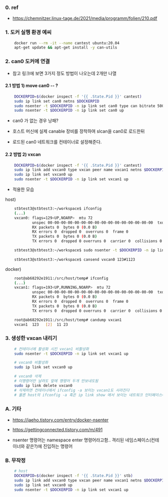
### 0. ref

- https://chemnitzer.linux-tage.de/2021/media/programm/folien/210.pdf


### 1. 도커 실행 환경 예씨

```bash
    docker run --rm -it --name cantest ubuntu:20.04
    apt-get update && apt-get install -y can-utils
```

### 2. can0 도커에 연결

- 참고 링크에 보면 3가지 정도 방법이 나오는데 2개만 나열

#### 2.1 방법 1) move can0 -- ?


```bash
    DOCKERPID=$(docker inspect -f '{{ .State.Pid }}' cantest)
    sudo ip link set can0 netns $DOCKERPID
    sudo nsenter -t $DOCKERPID -n ip link set can0 type can bitrate 500000
    sudo nsenter -t $DOCKERPID -n ip link set can0 up
```

- can0 가 없는 경우 낭패?

- 호스트 머신에 실제 canable 장비를 장착하여 slcan을 can0로 로드한뒤
- 로드된 can0 네트워크를 컨테이너로 설정해준다.

#### 2.2 방법 2) vxcan

```bash
    DOCKERPID=$(docker inspect -f '{{ .State.Pid }}' cantest)
    sudo ip link add vxcan0 type vxcan peer name vxcan1 netns $DOCKERPID
    sudo ip link set vxcan0 up
    sudo nsenter -t $DOCKERPID -n ip link set vxcan1 up
```

- 적용한 모습

host)
```bash
    stbtest3@stbtest3:~/workspace$ ifconfig
    (...)
    vxcan0: flags=129<UP,NOARP>  mtu 72
            unspec 00-00-00-00-00-00-00-00-00-00-00-00-00-00-00-00  txqueuelen 1000  (UNSPEC)
            RX packets 0  bytes 0 (0.0 B)
            RX errors 0  dropped 0  overruns 0  frame 0
            TX packets 0  bytes 0 (0.0 B)
            TX errors 0  dropped 0 overruns 0  carrier 0  collisions 0

    stbtest3@stbtest3:~/workspace$ sudo nsenter -t $DOCKERPID -n ip link set vxcan1 up
    
    stbtest3@stbtest3:~/workspace$ cansend vxcan0 123#1123
```

docker)
```bash
    root@ab68292e1911:/src/host/temp# ifconfig
    (...)
    vxcan1: flags=193<UP,RUNNING,NOARP>  mtu 72
            unspec 00-00-00-00-00-00-00-00-00-00-00-00-00-00-00-00  txqueuelen 1000  (UNSPEC)
            RX packets 0  bytes 0 (0.0 B)
            RX errors 0  dropped 0  overruns 0  frame 0
            TX packets 0  bytes 0 (0.0 B)
            TX errors 0  dropped 0 overruns 0  carrier 0  collisions 0

    root@ab68292e1911:/src/host/temp# candump vxcan1
    vxcan1  123   [2]  11 23
```

### 3. 생성한 vxcan 내리기

```bash
    # 컨테이너에 활성화 시킨 vxcan1 비활성화
    sudo nsenter -t $DOCKERPID -n ip link set vxcan1 up

    # vxcan0 비활성화
    sudo ip link set vxcan0 up

    # vxcan0 삭제
    # 이명령어만 날려도 앞에 명령어 두개 안보내도됨
    sudo ip link delete vxcan0
    # 삭제하면 컨테이너에서 ifconfig -a 보이는 vxcan1도 사라진다
    # 물론 host의 ifconfig -a 혹은 ip link show 에서 보이는 네트워크 인터페이스에서도 사라짐
```


### A. 기타

- https://jaeho.tistory.com/entry/docker-nsenter
- https://gettingconnected.tistory.com/m/491

- nsenter 명령어는 namespace enter 명령어라고함.. 격리된 네임스페이스(컨테이너와 같은?)에 진입하는 명령어

### B. 무작정

```bash
    # host
    DOCKERPID=$(docker inspect -f '{{ .State.Pid }}' stb)
    sudo ip link add vxcan0 type vxcan peer name vxcan1 netns $DOCKERPID
    sudo ip link set vxcan0 up
    sudo nsenter -t $DOCKERPID -n ip link set vxcan1 up
```